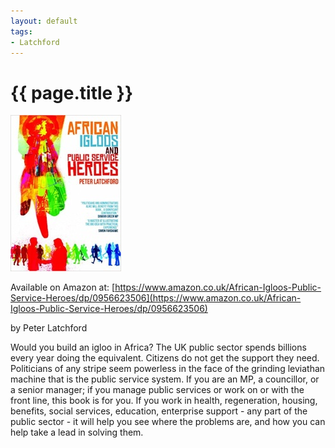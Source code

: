 ```yaml
---
layout: default
tags:
- Latchford
---
```

# {{ page.title }}

![African Igloos Cover](/img/AfricanIgloos.jpg)

Available on Amazon at:
[https://www.amazon.co.uk/African-Igloos-Public-Service-Heroes/dp/0956623506](https://www.amazon.co.uk/African-Igloos-Public-Service-Heroes/dp/0956623506)

by Peter Latchford 

Would you build an igloo in Africa? The UK public sector spends billions every year doing the equivalent. Citizens do not get the support they need. Politicians of any stripe seem powerless in the face of the grinding leviathan machine that is the public service system. If you are an MP, a councillor, or a senior manager; if you manage public services or work on or with the front line, this book is for you. If you work in health, regeneration, housing, benefits, social services, education, enterprise support - any part of the public sector - it will help you see where the problems are, and how you can help take a lead in solving them.
